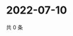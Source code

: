 # 2022-07-10

共 0 条

<!-- BEGIN WEIBO -->
<!-- 最后更新时间 Sun Jul 10 2022 23:15:47 GMT+0800 (China Standard Time) -->

<!-- END WEIBO -->
